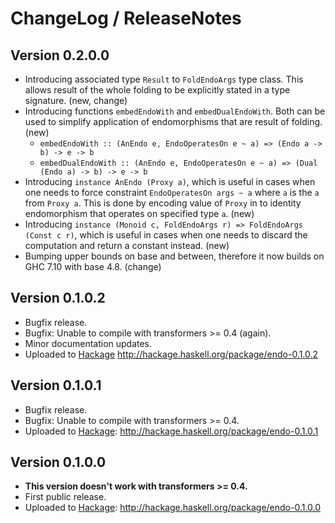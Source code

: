 # ChangeLog / ReleaseNotes


## Version 0.2.0.0

* Introducing associated type `Result` to `FoldEndoArgs` type class. This
  allows result of the whole folding to be explicitly stated in a type
  signature. (new, change)
* Introducing functions `embedEndoWith` and `embedDualEndoWith`. Both can be
  used to simplify application of endomorphisms that are result of folding.
  (new)
    - `embedEndoWith :: (AnEndo e, EndoOperatesOn e ~ a) => (Endo a -> b) -> e
      -> b`
    - `embedDualEndoWith :: (AnEndo e, EndoOperatesOn e ~ a) => (Dual (Endo a)
      -> b) -> e -> b`
* Introducing `instance AnEndo (Proxy a)`, which is useful in cases when one
  needs to force constraint `EndoOperatesOn args ~ a` where `a` is the `a` from
  `Proxy a`. This is done by encoding value of `Proxy` in to identity
  endomorphism that operates on specified type `a`. (new)
* Introducing `instance (Monoid c, FoldEndoArgs r) => FoldEndoArgs (Const c
  r)`, which is useful in cases when one needs to discard the computation and
  return a constant instead. (new)
* Bumping upper bounds on base and between, therefore it now builds on GHC 7.10
  with base 4.8. (change)


## Version 0.1.0.2

* Bugfix release.
* Bugfix: Unable to compile with transformers >= 0.4 (again).
* Minor documentation updates.
* Uploaded to [Hackage][]
  <http://hackage.haskell.org/package/endo-0.1.0.2>


## Version 0.1.0.1

* Bugfix release.
* Bugfix: Unable to compile with transformers >= 0.4.
* Uploaded to [Hackage][]:
  <http://hackage.haskell.org/package/endo-0.1.0.1>


## Version 0.1.0.0

* **This version doesn't work with transformers >= 0.4.**
* First public release.
* Uploaded to [Hackage][]:
  <http://hackage.haskell.org/package/endo-0.1.0.0>



[Hackage]:
  http://hackage.haskell.org/
  "HackageDB (or just Hackage) is a collection of releases of Haskell packages."

<!--
  vim: filetype=markdown softtabstop=4 shiftwidth=4 expandtab
-->
